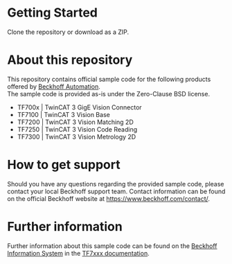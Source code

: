 # Getting Started
Clone the repository or download as a ZIP.<br/>


# About this repository
This repository contains official sample code for the following products offered by [Beckhoff Automation](https://www.beckhoff.com).<br/>
The sample code is provided as-is under the Zero-Clause BSD license.

* TF700x | TwinCAT 3 GigE Vision Connector 
* TF7100 | TwinCAT 3 Vision Base
* TF7200 | TwinCAT 3 Vision Matching 2D 
* TF7250 | TwinCAT 3 Vision Code Reading 
* TF7300 | TwinCAT 3 Vision Metrology 2D

# How to get support
Should you have any questions regarding the provided sample code, please contact your local Beckhoff support team. Contact information can be found on the official Beckhoff website at https://www.beckhoff.com/contact/.

# Further information
Further information about this sample code can be found on the [Beckhoff Information System](https://infosys.beckhoff.com) in the [TF7xxx documentation](https://infosys.beckhoff.com/content/1031/tf7xxx_tc3_vision/index.html).
